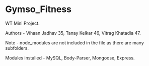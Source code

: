 # Gymso_Fitness
WT Mini Project.

Authors - Vihaan Jadhav 35, Tanay Kelkar 46, Vitrag Khatadia 47. 

Note - node_modules are not included in the file as there are many subfolders.

Modules installed - MySQL, Body-Parser, Mongoose, Express.
